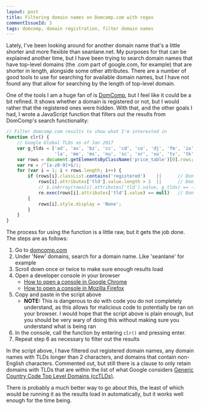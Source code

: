 ```yaml
---
layout: post
title: Filtering domain names on Domcomp.com with regex
commentIssueId: 3
tags: domcomp, domain registration, filter domain names
---
```


Lately, I've been looking around for another domain name that's a little shorter and more flexible than seanlane.net. My purposes for that can be explained another time, but I have been trying to search domain names that have top-level domains (the .com part of google.com, for example) that are shorter in length, alongside some other attributes. There are a number of good tools to use for searching for available domain names, but I have not found any that allow for searching by the length of top-level domain. 

One of the tools I am a huge fan of is [DomComp](domcomp.com), but I feel like it could be a bit refined. It shows whether a domain is registered or not, but I would rather that the registered ones were hidden. With that, and the other goals I had, I wrote a JavaScript function that filters out the results from DomComp's search functionality:

``` javascript
// Filter domcomp.com results to show what I'm interested in
function clr() {
    // Google Global TLDs as of Jan 2017
    var g_tlds = ['ad', 'as', 'bz', 'cc', 'cd', 'co', 'dj', 'fm', 'io', 
                  'la', 'me', 'ms', 'nu', 'sc', 'sr', 'su', 'tv', 'tk', 'ws']
    var rows = document.getElementsByClassName('price_table')[0].rows;
    var re = /^[a-z0-9]+$/i;
    for (var i = 1; i < rows.length; i++) {
        if (rows[i].classList.contains('registered')    ||      // Don't show registered TLDs
            rows[i].attributes['tld'].value.length > 2  ||      // Don't show TLDs logner than 2 chars
            // $.inArray(rows[i].attributes['tld'].value, g_tlds) == -1 // Only show Google Global TLDs
            re.exec(rows[i].attributes['tld'].value) == null)   // Don't TLDs with non-English chars
        {
            rows[i].style.display = 'None';
        }
    }
}
```

The process for using the function is a little raw, but it gets the job done. The steps are as follows:

1. Go to [domcomp.com](domcomp.com)
2. Under 'New' domains, search for a domain name. Like 'seanlane' for example
3. Scroll down once or twice to make sure enough results load
4. Open a developer console in your browser
    * [How to open a console in Google Chrome](https://developers.google.com/web/tools/chrome-devtools/console/#open_as_panel)
    * [How to open a console in Mozilla Firefox](https://developer.mozilla.org/en-US/docs/Tools/Browser_Console#Opening_the_Browser_Console)
5. Copy and paste in the script above
    * **NOTE:** This is dangerous to do with code you do not completely understand, as this allows for malicious code to potentially be ran on your browser. I would hope that the script above is plain enough, but you should be very wary of doing this without making sure you understand what is being ran
6. In the console, call the function by entering `clr()` and pressing enter.
7. Repeat step 6 as necessary to filter out the results

In the script above, I have filtered out registered domain names, any domain names with TLDs longer than 2 characters, and domains that contain non-English characters. Commented out, but still there is a clause to only retain domains with TLDs that are within the list of what Google considers [Generic Country Code Top Level Domains (ccTLDs)](https://support.google.com/webmasters/answer/62399?hl=en). 

There is probably a much better way to go about this, the least of which would be running it as the results load in automatically, but it works well enough for the time being.